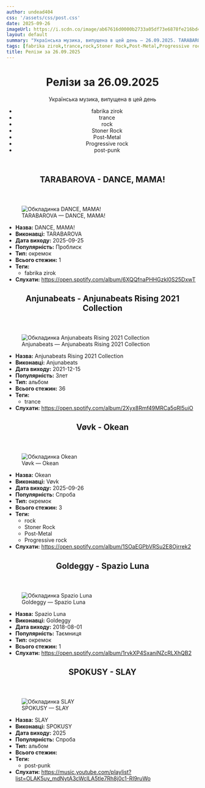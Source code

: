 ```yaml
---
author: undead404
css: '/assets/css/post.css'
date: 2025-09-26
imageUrl: https://i.scdn.co/image/ab67616d0000b2733a05df73e6878fe216bd440c
layout: default
summary: "Українська музика, випущена в цей день – 26.09.2025. TARABAROVA, Anjunabeats, Vøvk, Goldeggy і SPOKUSY"
tags: [fabrika zirok,trance,rock,Stoner Rock,Post-Metal,Progressive rock,post-punk]
title: Релізи за 26.09.2025
---
```


<main class="main-content">
  <header>
    <h1>Релізи за <time datetime="2025-09-26">26.09.2025</time></h1>
    <p class="summary">Українська музика, випущена в цей день</p>
      <ul class="tags">
          <li>fabrika zirok</li>
          <li>trance</li>
          <li>rock</li>
          <li>Stoner Rock</li>
          <li>Post-Metal</li>
          <li>Progressive rock</li>
          <li>post-punk</li>
      </ul>
  </header>
  <section class="releases">
    <article class="release">
      <header>
        <h2>
          TARABAROVA - DANCE, MAMA!
        </h2>
      </header>
      <figure>
        <img src="https://i.scdn.co/image/ab67616d0000b2733a05df73e6878fe216bd440c" alt="Обкладинка DANCE, MAMA!">
        <figcaption>TARABAROVA — DANCE, MAMA!</figcaption>
      </figure>
      <ul>
        <li><strong>Назва:</strong> DANCE, MAMA!</li>
        <li><strong>Виконавці:</strong> TARABAROVA</li>
        <li><strong>Дата виходу:</strong> 2025-09-25</li>
        <li><strong>Популярність:</strong> Проблиск</li>
        <li><strong>Тип:</strong> окремок</li>
        <li><strong>Всього стежин:</strong> 1</li>
            <li><strong>Теги:</strong>
            <ul class="tags">
                <li class="tag">fabrika zirok</li>
            </ul>
            </li>
        <li><strong>Слухати:</strong> <a href="https://open.spotify.com/album/6XQQfnaPHHGzkl0S25DxwT" target="_blank">https:&#x2F;&#x2F;open.spotify.com&#x2F;album&#x2F;6XQQfnaPHHGzkl0S25DxwT</a></li>
      </ul>
    </article>
    <article class="release">
      <header>
        <h2>
          Anjunabeats - Anjunabeats Rising 2021 Collection
        </h2>
      </header>
      <figure>
        <img src="https://i.scdn.co/image/ab67616d0000b2739ef3f3851dfe6434858f7d7b" alt="Обкладинка Anjunabeats Rising 2021 Collection">
        <figcaption>Anjunabeats — Anjunabeats Rising 2021 Collection</figcaption>
      </figure>
      <ul>
        <li><strong>Назва:</strong> Anjunabeats Rising 2021 Collection</li>
        <li><strong>Виконавці:</strong> Anjunabeats</li>
        <li><strong>Дата виходу:</strong> 2021-12-15</li>
        <li><strong>Популярність:</strong> Злет</li>
        <li><strong>Тип:</strong> альбом</li>
        <li><strong>Всього стежин:</strong> 36</li>
            <li><strong>Теги:</strong>
            <ul class="tags">
                <li class="tag">trance</li>
            </ul>
            </li>
        <li><strong>Слухати:</strong> <a href="https://open.spotify.com/album/2Xyx8Rmf49MRCa5qRl5uiO" target="_blank">https:&#x2F;&#x2F;open.spotify.com&#x2F;album&#x2F;2Xyx8Rmf49MRCa5qRl5uiO</a></li>
      </ul>
    </article>
    <article class="release">
      <header>
        <h2>
          Vøvk - Okean
        </h2>
      </header>
      <figure>
        <img src="https://i.scdn.co/image/ab67616d0000b2731dc7ec66e8859be01520b9cc" alt="Обкладинка Okean">
        <figcaption>Vøvk — Okean</figcaption>
      </figure>
      <ul>
        <li><strong>Назва:</strong> Okean</li>
        <li><strong>Виконавці:</strong> Vøvk</li>
        <li><strong>Дата виходу:</strong> 2025-09-26</li>
        <li><strong>Популярність:</strong> Спроба</li>
        <li><strong>Тип:</strong> окремок</li>
        <li><strong>Всього стежин:</strong> 3</li>
            <li><strong>Теги:</strong>
            <ul class="tags">
                <li class="tag">rock</li>
                <li class="tag">Stoner Rock</li>
                <li class="tag">Post-Metal</li>
                <li class="tag">Progressive rock</li>
            </ul>
            </li>
        <li><strong>Слухати:</strong> <a href="https://open.spotify.com/album/1SOaEGPbVRSu2E8Ojrrek2" target="_blank">https:&#x2F;&#x2F;open.spotify.com&#x2F;album&#x2F;1SOaEGPbVRSu2E8Ojrrek2</a></li>
      </ul>
    </article>
    <article class="release">
      <header>
        <h2>
          Goldeggy - Spazio Luna
        </h2>
      </header>
      <figure>
        <img src="https://i.scdn.co/image/ab67616d0000b2731279ba2bee44e830245d4eab" alt="Обкладинка Spazio Luna">
        <figcaption>Goldeggy — Spazio Luna</figcaption>
      </figure>
      <ul>
        <li><strong>Назва:</strong> Spazio Luna</li>
        <li><strong>Виконавці:</strong> Goldeggy</li>
        <li><strong>Дата виходу:</strong> 2018-08-01</li>
        <li><strong>Популярність:</strong> Таємниця</li>
        <li><strong>Тип:</strong> окремок</li>
        <li><strong>Всього стежин:</strong> 1</li>
        <li><strong>Слухати:</strong> <a href="https://open.spotify.com/album/1rvkXP4SxaniNZcRLXhQB2" target="_blank">https:&#x2F;&#x2F;open.spotify.com&#x2F;album&#x2F;1rvkXP4SxaniNZcRLXhQB2</a></li>
      </ul>
    </article>
    <article class="release">
      <header>
        <h2>
          SPOKUSY - SLAY
        </h2>
      </header>
      <figure>
        <img src="https://lh3.googleusercontent.com/4PtsnBEPrwZreGUXYz-z9V0ddtjKx3KuOMcxFAE5Fb9Xy4QLHL471l8xvWlUd53s_qvahDPJ309hKqL-Ig=w544-h544-l90-rj" alt="Обкладинка SLAY">
        <figcaption>SPOKUSY — SLAY</figcaption>
      </figure>
      <ul>
        <li><strong>Назва:</strong> SLAY</li>
        <li><strong>Виконавці:</strong> SPOKUSY</li>
        <li><strong>Дата виходу:</strong> 2025</li>
        <li><strong>Популярність:</strong> Спроба</li>
        <li><strong>Тип:</strong> альбом</li>
        <li><strong>Всього стежин:</strong> </li>
            <li><strong>Теги:</strong>
            <ul class="tags">
                <li class="tag">post-punk</li>
            </ul>
            </li>
        <li><strong>Слухати:</strong> <a href="https://music.youtube.com/playlist?list=OLAK5uy_mdNytA3cWclLA5tle7Rh8j0c1-RI9ruWo" target="_blank">https:&#x2F;&#x2F;music.youtube.com&#x2F;playlist?list&#x3D;OLAK5uy_mdNytA3cWclLA5tle7Rh8j0c1-RI9ruWo</a></li>
      </ul>
    </article>
  </section>
</main>